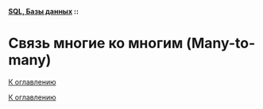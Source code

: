 **[SQL, Базы данных](../README.md#sql-and-db) ::**
# Связь многие ко многим (Many-to-many)

<!--
https://habr.com/ru/articles/488054/
https://sky.pro/wiki/sql/raznitsa-mezhdu-vzaimootnosheniyami-odin-ko-mnogim-i-mnogie-k-odnomu/
https://learn.microsoft.com/ru-ru/office/troubleshoot/access/define-table-relationships#kinds-of-table-relationships
https://metanit.com/sql/tutorial/1.3.php
-->

[К оглавлению](../README.md#sql-and-db)



[К оглавлению](../README.md#sql-and-db)
